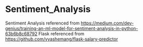 # Sentiment_Analysis

Sentiment Analysis referenced from https://medium.com/dev-genius/training-an-ml-model-for-sentiment-analysis-in-python-63b6b8c68792
Flask referenced from https://github.com/vyashemang/flask-salary-predictor
